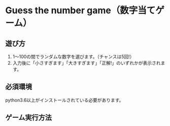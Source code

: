 # Guess the number game（数字当てゲーム）


## 遊び方
1. 1〜100の間でランダムな数字を選びます。（チャンスは5回!）
2. 入力後に「小さすぎます」「大きすぎます」「正解!」のいずれかが表示されます。


## 必須環境
python3.6以上がインストールされている必要があります。


## ゲーム実行方法

````



